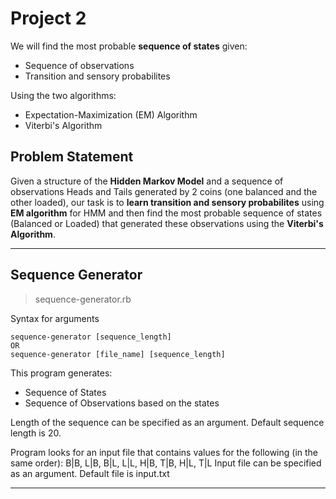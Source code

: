 Project 2
=========

We will find the most probable **sequence of states** given:

* Sequence of observations
* Transition and sensory probabilites

Using the two algorithms:

* Expectation-Maximization (EM) Algorithm
* Viterbi's Algorithm

Problem Statement
-----------------

Given a structure of the **Hidden Markov Model** and a sequence of observations Heads and Tails generated by 2 coins (one balanced and the other loaded), our task is to **learn transition and sensory probabilites** using **EM algorithm** for HMM and then find the most probable sequence of states (Balanced or Loaded) that generated these observations using the **Viterbi's Algorithm**.

----

Sequence Generator
------------------

> sequence-generator.rb

Syntax for arguments
```
sequence-generator [sequence_length]
OR
sequence-generator [file_name] [sequence_length]
```

This program generates:

* Sequence of States
* Sequence of Observations based on the states

Length of the sequence can be specified as an argument. Default sequence length is 20.

Program looks for an input file that contains values for the following (in the same order):
B|B, L|B, B|L, L|L, H|B, T|B, H|L, T|L
Input file can be specified as an argument. Default file is input.txt

----
